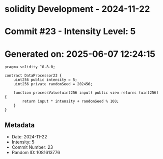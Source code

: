 ﻿# solidity Development - 2024-11-22
# Commit #23 - Intensity Level: 5
# Generated on: 2025-06-07 12:24:15
```solidity
pragma solidity ^0.8.0;

contract DataProcessor23 {
    uint256 public intensity = 5;
    uint256 private randomSeed = 202456;

    function processValue(uint256 input) public view returns (uint256) {
        return input * intensity + randomSeed % 100;
    }
}
```
## Metadata
- Date: 2024-11-22
- Intensity: 5
- Commit Number: 23
- Random ID: 1081613776
